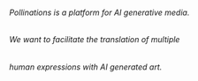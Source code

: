 ###### Pollinations is a platform for AI generative media.

###### We want to facilitate the translation of multiple 
 ###### human expressions with AI generated art. 